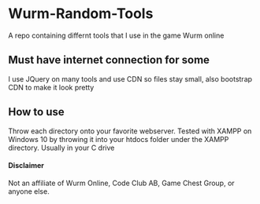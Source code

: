 # Wurm-Random-Tools

A repo containing differnt tools that I use in the game Wurm online

## Must have internet connection for some
I use JQuery on many tools and use CDN so files stay small, also bootstrap CDN to make it look pretty

## How to use
Throw each directory onto your favorite webserver. Tested with XAMPP on Windows 10 by throwing it into your htdocs folder under the XAMPP directory. Usually in your C drive


#### Disclaimer
Not an affiliate of Wurm Online, Code Club AB, Game Chest Group,  or anyone else.
